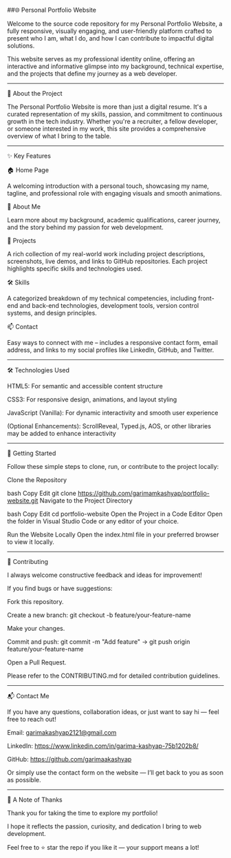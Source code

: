 ##🌐 Personal Portfolio Website



Welcome to the source code repository for my Personal Portfolio Website, a fully responsive, visually engaging, and user-friendly platform crafted to present who I am, what I do, and how I can contribute to impactful digital solutions.

This website serves as my professional identity online, offering an interactive and informative glimpse into my background, technical expertise, and the projects that define my journey as a web developer.

-------------------------------------------------------------------------------------------------------------------------------------------------------------------

📌 About the Project


The Personal Portfolio Website is more than just a digital resume. It's a curated representation of my skills, passion, and commitment to continuous growth in the tech industry. Whether you're a recruiter, a fellow developer, or someone interested in my work, this site provides a comprehensive overview of what I bring to the table.

-------------------------------------------------------------------------------------------------------------------------------------------------------------------

✨ Key Features


🏠 Home Page


A welcoming introduction with a personal touch, showcasing my name, tagline, and professional role with engaging visuals and smooth animations.

👤 About Me


Learn more about my background, academic qualifications, career journey, and the story behind my passion for web development.

💼 Projects


A rich collection of my real-world work including project descriptions, screenshots, live demos, and links to GitHub repositories. Each project highlights specific skills and technologies used.

🛠️ Skills


A categorized breakdown of my technical competencies, including front-end and back-end technologies, development tools, version control systems, and design principles.

📫 Contact


Easy ways to connect with me – includes a responsive contact form, email address, and links to my social profiles like LinkedIn, GitHub, and Twitter.

------------------------------------------------------------------------------------------------------------------------------------------------------------------

🛠️ Technologies Used


HTML5: For semantic and accessible content structure



CSS3: For responsive design, animations, and layout styling



JavaScript (Vanilla): For dynamic interactivity and smooth user experience



(Optional Enhancements): ScrollReveal, Typed.js, AOS, or other libraries may be added to enhance interactivity


------------------------------------------------------------------------------------------------------------------------------------------------------------------



🚀 Getting Started


Follow these simple steps to clone, run, or contribute to the project locally:

Clone the Repository

bash
Copy
Edit
git clone https://github.com/garimamkashyap/portfolio-website.git
Navigate to the Project Directory

bash
Copy
Edit
cd portfolio-website
Open the Project in a Code Editor
Open the folder in Visual Studio Code or any editor of your choice.

Run the Website Locally
Open the index.html file in your preferred browser to view it locally.

------------------------------------------------------------------------------------------------------------------------------------------------------------------

🤝 Contributing


I always welcome constructive feedback and ideas for improvement! 

If you find bugs or have suggestions:



Fork this repository.

Create a new branch: git checkout -b feature/your-feature-name



Make your changes.



Commit and push: git commit -m "Add feature" → git push origin feature/your-feature-name



Open a Pull Request.



Please refer to the CONTRIBUTING.md for detailed contribution guidelines.


------------------------------------------------------------------------------------------------------------------------------------------------------------------

📬 Contact Me


If you have any questions, collaboration ideas, or just want to say hi — feel free to reach out!

Email: garimakashyap2121@gmail.com

LinkedIn: https://www.linkedin.com/in/garima-kashyap-75b1202b8/

GitHub: https://github.com/garimaakashyap



Or simply use the contact form on the website — I’ll get back to you as soon as possible.


------------------------------------------------------------------------------------------------------------------------------------------------------------------

🙏 A Note of Thanks


Thank you for taking the time to explore my portfolio!

I hope it reflects the passion, curiosity, and dedication I bring to web development.

Feel free to ⭐ star the repo if you like it — your support means a lot!


